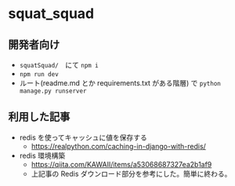 ﻿# squat_squad

## 開発者向け
* ```squatSquad/```　にて ``` npm i ```
* ```npm run dev```
* ルート(readme.md とか requirements.txt がある階層) で ```python manage.py runserver```

## 利用した記事
* redis を使ってキャッシュに値を保存する
  * https://realpython.com/caching-in-django-with-redis/
* redis 環境構築
  * https://qiita.com/KAWAII/items/a53068687327ea2b1af9
  * 上記事の Redis ダウンロード部分を参考にした。簡単に終わる。  
